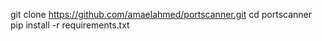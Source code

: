 git clone https://github.com/amaelahmed/portscanner.git
cd portscanner
pip install -r requirements.txt
